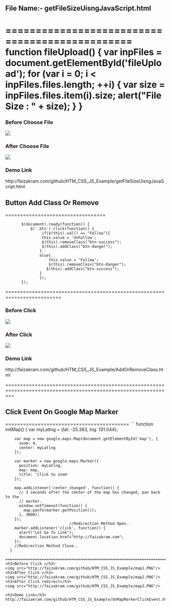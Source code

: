 <h2>File Name:- getFileSizeUisngJavaScript.html</h2>

===============================================
	function fileUpload() {
   		 	var inpFiles = document.getElementById('fileUpload');
  			for (var i = 0; i < inpFiles.files.length; ++i) {
    		var size = inpFiles.files.item(i).size;
    		alert("File Size : " + size);
			}
 		 }
  ===============================================
  <h3>Before Choose File</h3>
  <img src="http://faizakram.com/github/HTM_CSS_JS_Example/filesize.PNG"/>
  <h3>After Choose File</h3>
  <img src="http://faizakram.com/github/HTM_CSS_JS_Example/filesize2.PNG"/>
  <h3>Demo Link</h3>
  http://faizakram.com/github/HTM_CSS_JS_Example/getFileSizeUisngJavaScript.html
  
  <h2>Button Add Class Or Remove</h2>
  ==================================
  
 ```
		$(document).ready(function() {
    		$('.btn').click(function() {
    			 if($(this).val() == "Follow"){
       			 this.value = 'UnFollow';
       			 $(this).removeClass("btn-success");
        		 $(this).addClass("btn-danger");
       			}
       			else{
       				this.value = 'Follow';
       				$(this).removeClass("btn-danger");
        		   $(this).addClass("btn-success");
       			}
    			});
		});

```
=========================================================================
<h3>Before Click </h3>
<img src="http://faizakram.com/github/HTM_CSS_JS_Example/buttonHome.PNG"/>
<h3>After Click </h3>
<img src="http://faizakram.com/github/HTM_CSS_JS_Example/buttonHome2.PNG"/>
<h3>Demo Link</h3>
http://faizakram.com/github/HTM_CSS_JS_Example/AddOrRemoveClass.html

===============================================================================================================


<h2>Click Event On Google Map Marker</h2>
==========================================
```
	function initMap() {
        var myLatlng = {lat: -25.363, lng: 131.044};
 
        var map = new google.maps.Map(document.getElementById('map'), {
          zoom: 4,
          center: myLatlng
        });
 
        var marker = new google.maps.Marker({
          position: myLatlng,
          map: map,
          title: 'Click to zoom'
        });
 
        map.addListener('center_changed', function() {
          // 3 seconds after the center of the map has changed, pan back to the
          // marker.
          window.setTimeout(function() {
            map.panTo(marker.getPosition());
          }, 3000);
        });
                                //Redirection Method Open..
        marker.addListener('click', function() {
          alert("Let Go To Link");
          document.location.href="http://faizakram.com";
        });
        //Redirection Method Close..
      }
```
================================================================================================
<h3>Before Click </h3>
<img src="http://faizakram.com/github/HTM_CSS_JS_Example/map1.PNG"/>
<h3>After Click </h3>
<img src="http://faizakram.com/github/HTM_CSS_JS_Example/map2.PNG"/>
<h3>After Click redirect</h3>
<img src="http://faizakram.com/github/HTM_CSS_JS_Example/map3.PNG"/>

<h3>Demo Link</h3>
http://faizakram.com/github/HTM_CSS_JS_Example/OnMapMarkerClickEvent.html

